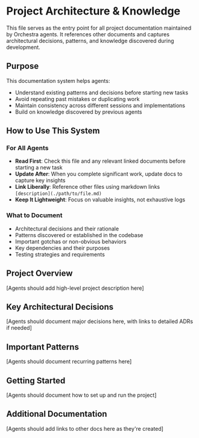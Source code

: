 # Project Architecture & Knowledge

This file serves as the entry point for all project documentation maintained by Orchestra agents. It references other documents and captures architectural decisions, patterns, and knowledge discovered during development.

## Purpose

This documentation system helps agents:
- Understand existing patterns and decisions before starting new tasks
- Avoid repeating past mistakes or duplicating work
- Maintain consistency across different sessions and implementations
- Build on knowledge discovered by previous agents

## How to Use This System

### For All Agents
- **Read First**: Check this file and any relevant linked documents before starting a new task
- **Update After**: When you complete significant work, update docs to capture key insights
- **Link Liberally**: Reference other files using markdown links `[description](./path/to/file.md)`
- **Keep It Lightweight**: Focus on valuable insights, not exhaustive logs

### What to Document
- Architectural decisions and their rationale
- Patterns discovered or established in the codebase
- Important gotchas or non-obvious behaviors
- Key dependencies and their purposes
- Testing strategies and requirements

## Project Overview

[Agents should add high-level project description here]

## Key Architectural Decisions

[Agents should document major decisions here, with links to detailed ADRs if needed]

## Important Patterns

[Agents should document recurring patterns here]

## Getting Started

[Agents should document how to set up and run the project]

## Additional Documentation

[Agents should add links to other docs here as they're created]
